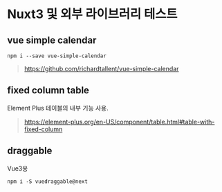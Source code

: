 # Nuxt3 및 외부 라이브러리 테스트
## vue simple calendar
```shell
npm i --save vue-simple-calendar
```

> https://github.com/richardtallent/vue-simple-calendar

## fixed column table
Element Plus 테이블의 내부 기능 사용.

> https://element-plus.org/en-US/component/table.html#table-with-fixed-column

## draggable
Vue3용 

```shell
npm i -S vuedraggable@next
```
